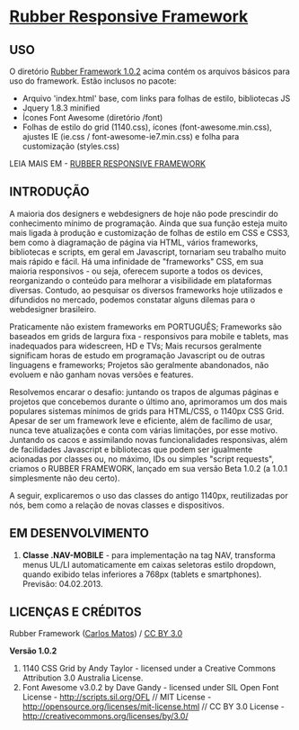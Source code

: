 # [Rubber Responsive Framework](http://startupeando.com.br/rubber)

USO
---

O diretório [Rubber Framework 1.0.2](https://github.com/lipsworld/RubberFramework/tree/lipsworld/Rubber%20Framework%201.0.2) acima contém os arquivos básicos para uso do framework. Estão inclusos no pacote:

- Arquivo 'index.html' base, com links para folhas de estilo, bibliotecas JS
- Jquery 1.8.3 minified
- Ícones Font Awesome (diretório /font)
- Folhas de estilo do grid (1140.css), ícones (font-awesome.min.css), ajustes IE (ie.css / font-awesome-ie7.min.css) e folha para customização (styles.css)

LEIA MAIS EM - [RUBBER RESPONSIVE FRAMEWORK](http://startupeando.com.br/rubber)


INTRODUÇÃO
----------

A maioria dos designers e webdesigners de hoje não pode prescindir do conhecimento mínimo de programação. Ainda que sua função esteja muito mais ligada à produção e customização de folhas de estilo em CSS e CSS3, bem como à diagramação de página via HTML, vários frameworks, bibliotecas e scripts, em geral em Javascript, tornariam seu trabalho muito mais rápido e fácil. Há uma infinidade de "frameworks" CSS, em sua maioria responsivos - ou seja, oferecem suporte a todos os devices, reorganizando o conteúdo para melhorar a visibilidade em plataformas diversas. Contudo, ao pesquisar os diversos frameworks hoje utilizados e difundidos no mercado, podemos constatar alguns dilemas para o webdesigner brasileiro.

Praticamente não existem frameworks em PORTUGUÊS;
Frameworks são baseados em grids de largura fixa - responsivos para mobile e tablets, mas inadequados para widescreen, HD e TVs;
Mais recursos geralmente significam horas de estudo em programação Javascript ou de outras linguagens e frameworks;
Projetos são geralmente abandonados, não evoluem e não ganham novas versões e features.

Resolvemos encarar o desafio: juntando os trapos de algumas páginas e projetos que concebemos durante o último ano, aprimoramos um dos mais populares sistemas mínimos de grids para HTML/CSS, o 1140px CSS Grid. Apesar de ser um framework leve e eficiente, além de facílimo de usar, nunca teve atualizações e conta com várias limitações, por esse motivo. Juntando os cacos e assimilando novas funcionalidades responsivas, além de facilidades Javascript e bibliotecas que podem ser igualmente acionadas por classes ou, no máximo, IDs ou simples "script requests", criamos o RUBBER FRAMEWORK, lançado em sua versão Beta 1.0.2 (a 1.0.1 simplesmente não deu certo).

A seguir, explicaremos o uso das classes do antigo 1140px, reutilizadas por nós, bem como a relação de novas classes e dispositivos.


EM DESENVOLVIMENTO
------------------

1. **Classe .NAV-MOBILE** - para implementação na tag NAV, transforma menus UL/LI automaticamente em caixas seletoras estilo dropdown, quando exibido telas inferiores a 768px (tablets e smartphones). Previsão: 04.02.2013.


LICENÇAS E CRÉDITOS
-------------------

<div xmlns:cc="http://creativecommons.org/ns#" xmlns:dct="http://purl.org/dc/terms/" about="http://startupeando.com.br/rubber/index.html"><span property="dct:title">Rubber Framework</span> (<a rel="cc:attributionURL" property="cc:attributionName" href="http://www.startupeando.com.br/rubber">Carlos Matos</a>) / <a rel="license" href="http://creativecommons.org/licenses/by/3.0/">CC BY 3.0</a></div>

**Versão 1.0.2**

1. 1140 CSS Grid by Andy Taylor - licensed under a Creative Commons Attribution 3.0 Australia License.
2. Font Awesome v3.0.2 by Dave Gandy - licensed under SIL Open Font License - http://scripts.sil.org/OFL // MIT License - http://opensource.org/licenses/mit-license.html // CC BY 3.0 License - http://creativecommons.org/licenses/by/3.0/
